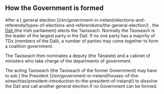 ##  How the Government is formed

After a [ general election ](/en/government-in-ireland/elections-and-
referenda/types-of-elections-and-referendums/the-general-election/) , the [
Dáil ](/en/government-in-ireland/houses-of-the-oireachtas/dail-eireann/) (the
Irish parliament) elects the Taoiseach. Normally the Taoiseach is the leader
of the largest party in the Dail. If no one party has a majority of TDs
(members of the Dáil), a number of parties may come together to form a
coalition government.

The Taoiseach then nominates a deputy (the Tánaiste) and a cabinet of
ministers who take charge of the departments of government.

The acting Taoiseach (the Taoiseach of the former Government) may have to ask
[ the President ](/en/government-in-ireland/houses-of-the-
oireachtas/president-introduction-to-the-president-of-ireland/) to dissolve
the Dáil and call another general election if no Government can be formed.
